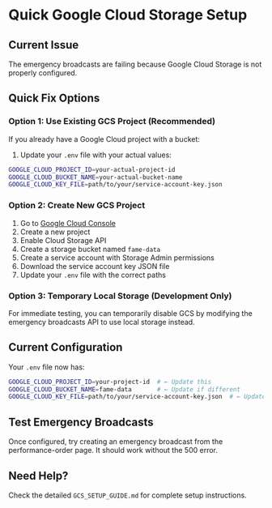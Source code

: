 # Quick Google Cloud Storage Setup

## Current Issue

The emergency broadcasts are failing because Google Cloud Storage is not properly configured.

## Quick Fix Options

### Option 1: Use Existing GCS Project (Recommended)

If you already have a Google Cloud project with a bucket:

1. Update your `.env` file with your actual values:

```bash
GOOGLE_CLOUD_PROJECT_ID=your-actual-project-id
GOOGLE_CLOUD_BUCKET_NAME=your-actual-bucket-name
GOOGLE_CLOUD_KEY_FILE=path/to/your/service-account-key.json
```

### Option 2: Create New GCS Project

1. Go to [Google Cloud Console](https://console.cloud.google.com/)
2. Create a new project
3. Enable Cloud Storage API
4. Create a storage bucket named `fame-data`
5. Create a service account with Storage Admin permissions
6. Download the service account key JSON file
7. Update your `.env` file with the correct paths

### Option 3: Temporary Local Storage (Development Only)

For immediate testing, you can temporarily disable GCS by modifying the emergency broadcasts API to use local storage instead.

## Current Configuration

Your `.env` file now has:

```bash
GOOGLE_CLOUD_PROJECT_ID=your-project-id  # ← Update this
GOOGLE_CLOUD_BUCKET_NAME=fame-data       # ← Update if different
GOOGLE_CLOUD_KEY_FILE=path/to/your/service-account-key.json  # ← Update this
```

## Test Emergency Broadcasts

Once configured, try creating an emergency broadcast from the performance-order page. It should work without the 500 error.

## Need Help?

Check the detailed `GCS_SETUP_GUIDE.md` for complete setup instructions.
